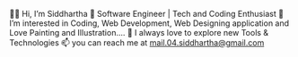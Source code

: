  👋👋 Hi, I’m Siddhartha 💞️ Software Engineer | Tech and Coding Enthusiast
👀 I’m interested in Coding, Web Development, Web Designing application and Love Painting and Illustration....
🌱 I always love to explore new Tools & Technologies
📫 you can reach me at mail.04.siddhartha@gmail.com

<!---
Siddharthasid/Siddharthasid is a ✨ special ✨ repository because its `README.md` (this file) appears on your GitHub profile.
You can click the Preview link to take a look at your changes.
--->
